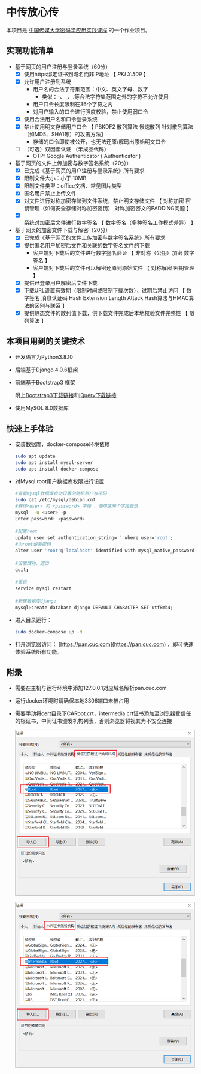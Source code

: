 # 中传放心传

本项目是 [中国传媒大学密码学应用实践课程](https://c4pr1c3.github.io/cuc-wiki/ac.html) 的一个作业项目。

## 实现功能清单

- 基于网页的用户注册与登录系统（60分）
  - [x] 使用https绑定证书到域名而非IP地址 【 *PKI* *X.509* 】
  - [x] 允许用户注册到系统
    - 用户名的合法字符集范围：中文、英文字母、数字
      - 类似：-、_、.等合法字符集范围之外的字符不允许使用
    - 用户口令长度限制在36个字符之内
    - 对用户输入的口令进行强度校验，禁止使用弱口令
  - [x] 使用合法用户名和口令登录系统
  - [x] 禁止使用明文存储用户口令 【 PBKDF2 散列算法 慢速散列 针对散列算法（如MD5、SHA1等）的攻击方法】
    - 存储的口令即使被公开，也无法还原/解码出原始明文口令
  - [ ] （可选）双因素认证 （半成品代码）
    - OTP: Google Authenticator  ( Authenticator )
- 基于网页的文件上传加密与数字签名系统（20分）
  - [x] 已完成《基于网页的用户注册与登录系统》所有要求
  - [x] 限制文件大小：小于 10MB
  - [x] 限制文件类型：office文档、常见图片类型
  - [x] 匿名用户禁止上传文件
  - [x] 对文件进行对称加密存储到文件系统，禁止明文存储文件 【 对称加密 密钥管理（如何安全存储对称加密密钥） 对称加密密文的PADDING问题 】
  - [x] 系统对加密后文件进行数字签名 【 数字签名（多种签名工作模式差异） 】
- 基于网页的加密文件下载与解密（20分）
  - [x] 已完成《基于网页的文件上传加密与数字签名系统》所有要求
  - [x] 提供匿名用户加密后文件和关联的数字签名文件的下载
    - 客户端对下载后的文件进行数字签名验证 【 非对称（公钥）加密 数字签名 】
    - 客户端对下载后的文件可以解密还原到原始文件 【 对称解密 密钥管理 】
  - [x] 提供已登录用户解密后文件下载
  - [x] 下载URL设置有效期（限制时间或限制下载次数），过期后禁止访问 【 数字签名 消息认证码 Hash Extension Length Attack Hash算法与HMAC算法的区别与联系 】
  - [x] 提供静态文件的散列值下载，供下载文件完成后本地校验文件完整性 【 散列算法 】

## 本项目用到的关键技术

- 开发语言为Python3.8.10

- 后端基于Django 4.0.6框架

- 前端基于Bootstrap3 框架

  附上[Bootstrap3下载链接](https://v3.bootcss.com/getting-started/#download)和[jQuery下载链接](https://www.jq22.com/jquery-info122)

- 使用MySQL 8.0数据库

## 快速上手体验

- 安装数据库，docker-compose环境依赖

  ```bash
  sudo apt update
  sudo apt install mysql-server
  sudo apt install docker-compose
  ```

- 对Mysql root用户数据库权限进行设置

  ```bash
  #查看mysql数据库自动设置的随机账户与密码
  sudo cat /etc/mysql/debian.cnf  
  #获得<user> 和 <password> 字段 ，使用这两个字段登录
  mysql  -u <user> -p
  Enter password: <password>
  
  #配置root
  update user set authentication_string='' where user='root'; 
  #为root设置密码
  alter user 'root'@'localhost' identified with mysql_native_password by '123456（默认设置）';
  
  #设置成功，退出
  quit;
  
  #重启
  service mysql restart
  
  #新建数据库django
  mysql>create database django DEFAULT CHARACTER SET utf8mb4;
  ```

- 进入目录运行：

  ```bash
  sudo docker-compose up -d
  ```

- 打开浏览器访问： [https://pan.cuc.com](https://pan.cuc.com) ，即可快速体验系统所有功能。

## 附录

- 需要在主机与运行环境中添加127.0.0.1对应域名解析pan.cuc.com
- 运行docker环境时请确保本地3306端口未被占用

- 需要手动将cert目录下CARoot.crt，intermedia.crt证书添加至浏览器受信任的根证书，中间证书颁发机构列表，否则浏览器将视其为不安全连接

  ![](img/root.png)

  ![](img/intermedia.png)

